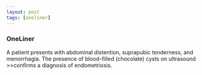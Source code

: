 ```yaml
---
layout: post
tags: [oneliner]
---
```



### OneLiner

A patient presents with abdominal distention, suprapubic tenderness, and menorrhagia. The presence of blood-filled (chocolate) cysts on ultrasound >>confirms a diagnosis of endometriosis.
